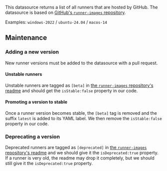This datasource returns a list of all runners that are hosted by GitHub.
The datasource is based on [GitHub's `runner-images` repository](https://github.com/actions/runner-images).

Examples: `windows-2022` / `ubuntu-24.04` / `macos-14`

## Maintenance

### Adding a new version

New runner versions must be added to the datasource with a pull request.

#### Unstable runners

Unstable runners are tagged as `[beta]` in [the `runner-images` repository's readme](https://github.com/actions/runner-images) and should get the `isStable:false` property in our code.

#### Promoting a version to stable

Once a runner version becomes stable, the `[beta]` tag is removed and the suffix `latest` is added to its YAML label.
We then remove the `isStable:false` property in our code.

### Deprecating a version

Deprecated runners are tagged as `[deprecated]` in [the `runner-images` repository's readme](https://github.com/actions/runner-images) and we should give it the `isDeprecated:true` property.
If a runner is very old, the readme may drop it completely, but we should still give it the `isDeprecated:true` property.
